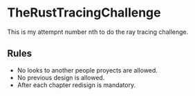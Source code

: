 # TheRustTracingChallenge

This is my attempnt number nth to do the ray tracing challenge.
## Rules

- No looks to another people proyects are allowed.
- No previous design is allowed.
- After each chapter redisign is mandatory.
